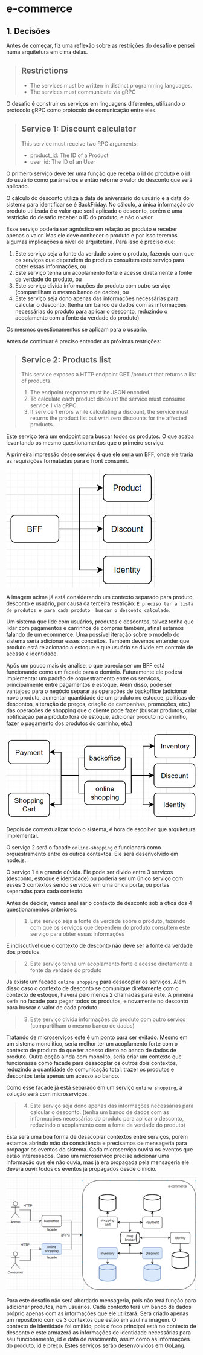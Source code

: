 # e-commerce

## 1. Decisões

Antes de começar, fiz uma reflexão sobre as restrições do desafio e pensei numa 
arquitetura em cima delas.

> ## Restrictions
> * The services must be written in distinct programming languages.
> * The services must communicate via gRPC

O desafio é construir os serviços em linguagens diferentes, utilizando o 
protocolo gRPC como protocolo de comunicação entre eles. 

> ## Service 1: Discount calculator
> This service must receive two RPC arguments:
> * product_id: The ID of a Product
> * user_id: The ID of an User

O primeiro serviço deve ter uma função que receba o id do produto e o id do usuário como 
parâmetros e então retorne o valor do desconto que será aplicado.

O cálculo do desconto utiliza a data de aniversário do usuário e a data do sistema para 
identificar se é BackFriday. No cálculo, a única informação do produto utilizada é o valor 
que será aplicado o desconto, porém é uma restrição do desafio receber o ID do produto, 
e não o valor.

Esse serviço poderia ser agnóstico em relação ao produto e receber apenas o valor.
Mas ele deve conhecer o produto e por isso teremos algumas implicações a nível de arquitetura. 
Para isso é preciso que:

1. Este serviço seja a fonte da verdade sobre o produto, fazendo com que os serviços que dependem 
   do produto consultem este serviço para obter essas informações, ou
2. Este serviço tenha um acoplamento forte e acesse diretamente a fonte da verdade do produto, ou
3. Este serviço divida informações do produto com outro serviço (compartilham o mesmo 
   banco de dados), ou
4. Este serviço seja dono apenas das informações necessárias para calcular o desconto. 
   (tenha um banco de dados com as informações necessárias do produto 
   para aplicar o desconto, reduzindo o acoplamento com a fonte da verdade do produto)

Os mesmos questionamentos se aplicam para o usuário.

Antes de continuar é preciso entender as próximas restrições:

> ## Service 2: Products list
> This service exposes a HTTP endpoint GET /product that returns a list of products.
> 1. The endpoint response must be JSON encoded.
> 1. To calculate each product discount the service must consume service 1 via gRPC.
> 1. If service 1 errors while calculating a discount, the service must
     returns the product list but with zero discounts for the affected products.

Este serviço terá um endpoint para buscar todos os produtos. O que acaba levantando os
mesmo questionamentos que o primeiro serviço.

A primeira impressão desse serviço é que ele seria um BFF, onde ele traria as 
requisições formatadas para o front consumir. 

![img_2.png](_docs/bff.png)

A imagem acima já está considerando um contexto separado para produto, desconto e usuário,
por causa da terceira restrição: `É preciso ter a lista de produtos e para cada produto 
buscar o desconto calculado.`

Um sistema que lide com usuários, produtos e descontos, talvez tenha que lidar com 
pagamentos e carrinhos de compras também, afinal estamos falando de um ecommerce. 
Uma possível iteração sobre o modelo do sistema seria adicionar esses conceitos.
Também devemos entender que produto está relacionado a estoque e que usuário se divide em
controle de acesso e identidade.

Após um pouco mais de análise, o que parecia ser um BFF está funcionando como 
um facade para o domínio. Futuramente ele poderá implementar um padrão de 
orquestramento entre os serviços, principalmente entre pagamentos e estoque.
Além disso, pode ser vantajoso para o negócio separar as operações de backoffice 
(adicionar novo produto, aumentar quantidade de um produto no estoque, 
políticas de descontos, alteração de preços, criação de campanhas, promoções, etc.) 
das operações de shopping que o cliente pode fazer (buscar produtos, criar notificação 
para produto fora de estoque, adicionar produto no carrinho, fazer o pagamento dos 
produtos do carrinho, etc.)

![img_1.png](_docs/ecommerce.png)

Depois de contextualizar todo o sistema, é hora de escolher que arquitetura implementar.

O serviço 2 será o facade `online-shopping` e funcionará como orquestramento
entre os outros contextos. Ele será desenvolvido em node.js.

O serviço 1 é a grande dúvida. Ele pode ser divido entre 3 serviços (desconto, estoque e 
identidade) ou poderia ser um único serviço com esses 3 contextos sendo servidos em uma 
única porta, ou portas separadas para cada contexto. 

Antes de decidir, vamos analisar o contexto de desconto sob a ótica dos 4 questionamentos
anteriores.

> 1. Este serviço seja a fonte da verdade sobre o produto, fazendo com que os serviços que dependem
     do produto consultem este serviço para obter essas informações

É indiscutível que o contexto de desconto não deve ser a fonte da verdade dos produtos.

> 2. Este serviço tenha um acoplamento forte e acesse diretamente a fonte da verdade do produto

Já existe um facade `online shopping` para desacoplar os serviços. Além disso caso o contexto de desconto se 
comunique diretamente com o contexto de estoque, haverá pelo menos 2 chamadas para este.
A primeira seria no facade para pegar todos os produtos, e novamente no desconto para 
buscar o valor de cada produto.

> 3. Este serviço divida informações do produto com outro serviço (compartilham o mesmo
     banco de dados)

Tratando de microserviços este é um ponto para ser evitado. Mesmo em um sistema 
monolítico, seria melhor ter um acoplamento forte com o contexto de produto do que
ter acesso direto ao banco de dados de produto. Outra opção ainda com monolito, seria criar um contexto 
que funcionasse como facade para desacoplar os outros dois contextos, reduzindo a
quantidade de comunicação total: trazer os produtos e descontos teria apenas um 
acesso ao banco. 

Como esse facade já está separado em um serviço `online shopping`, a solução
será com microserviços.

> 4. Este serviço seja dono apenas das informações necessárias para calcular o desconto.
     (tenha um banco de dados com as informações necessárias do produto
     para aplicar o desconto, reduzindo o acoplamento com a fonte da verdade do produto)

Esta será uma boa forma de desacoplar contextos entre serviços, porém estamos abrindo mão da consistência e precisamos de 
mensageria para propagar os eventos do sistema. Cada microserviço ouvirá os eventos
que estão interessados. Caso um microserviço precise adicionar uma informação que ele não
ouvia, mas já era propagada pela mensageria ele deverá ouvir todos os eventos já propagados
desde o início.

![img_4.png](_docs/architecture.png)

Para este desafio não será abordado mensageria, pois não terá função para adicionar produtos, nem usuários.
Cada contexto terá um banco de dados próprio apenas com as informações que ele utilizará.
Será criado apenas um repositório com os 3 contextos que estão em azul na imagem.
O contexto de identidade foi omitido, pois o foco principal está no contexto de desconto e este
armazerá as informações de identidade necessárias para seu funcionamento, id e data de nascimento,
assim como as informações do produto, id e preço. Estes serviços serão desenvolvidos em GoLang.